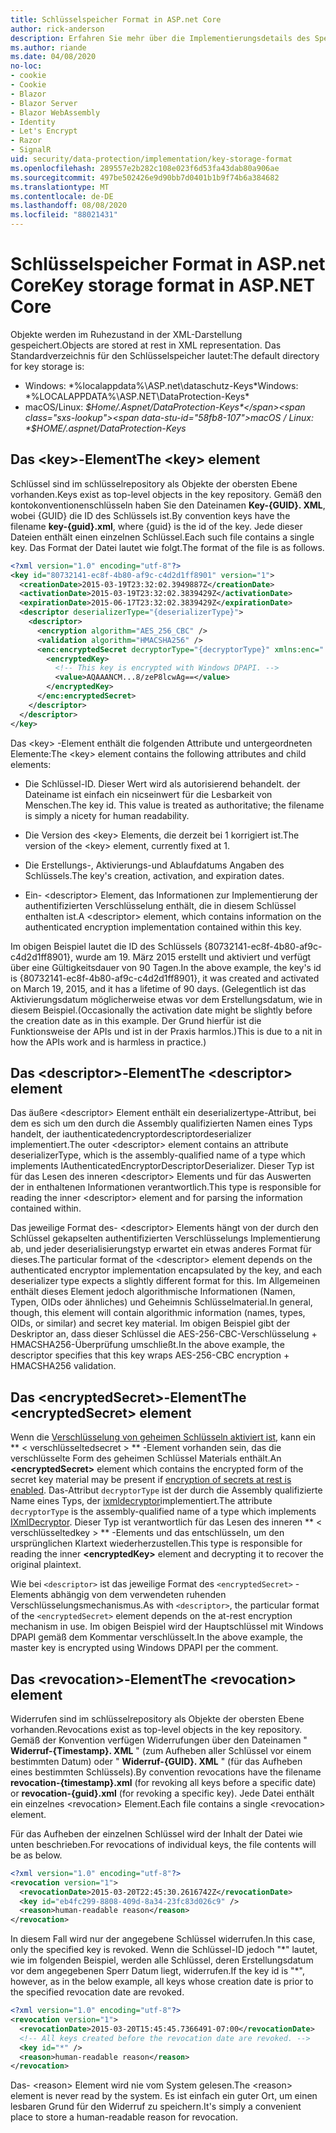 ```yaml
---
title: Schlüsselspeicher Format in ASP.net Core
author: rick-anderson
description: Erfahren Sie mehr über die Implementierungsdetails des Speicher Formats für die ASP.net Core Datenschutz Schlüssel.
ms.author: riande
ms.date: 04/08/2020
no-loc:
- cookie
- Cookie
- Blazor
- Blazor Server
- Blazor WebAssembly
- Identity
- Let's Encrypt
- Razor
- SignalR
uid: security/data-protection/implementation/key-storage-format
ms.openlocfilehash: 289557e2b282c108e023f6d53fa43dab80a906ae
ms.sourcegitcommit: 497be502426e9d90bb7d0401b1b9f74b6a384682
ms.translationtype: MT
ms.contentlocale: de-DE
ms.lasthandoff: 08/08/2020
ms.locfileid: "88021431"
---
```

# <a name="key-storage-format-in-aspnet-core"></a><span data-ttu-id="58fb8-103">Schlüsselspeicher Format in ASP.net Core</span><span class="sxs-lookup"><span data-stu-id="58fb8-103">Key storage format in ASP.NET Core</span></span>

<a name="data-protection-implementation-key-storage-format"></a>

<span data-ttu-id="58fb8-104">Objekte werden im Ruhezustand in der XML-Darstellung gespeichert.</span><span class="sxs-lookup"><span data-stu-id="58fb8-104">Objects are stored at rest in XML representation.</span></span> <span data-ttu-id="58fb8-105">Das Standardverzeichnis für den Schlüsselspeicher lautet:</span><span class="sxs-lookup"><span data-stu-id="58fb8-105">The default directory for key storage is:</span></span>

* <span data-ttu-id="58fb8-106">Windows: \*%localappdata%\ASP.net\dataschutz-Keys\*</span><span class="sxs-lookup"><span data-stu-id="58fb8-106">Windows: \*%LOCALAPPDATA%\ASP.NET\DataProtection-Keys\*</span></span>
* <span data-ttu-id="58fb8-107">macOS/Linux: *$Home/.Aspnet/DataProtection-Keys*</span><span class="sxs-lookup"><span data-stu-id="58fb8-107">macOS / Linux: *$HOME/.aspnet/DataProtection-Keys*</span></span>

## <a name="the-key-element"></a><span data-ttu-id="58fb8-108">Das \<key>-Element</span><span class="sxs-lookup"><span data-stu-id="58fb8-108">The \<key> element</span></span>

<span data-ttu-id="58fb8-109">Schlüssel sind im schlüsselrepository als Objekte der obersten Ebene vorhanden.</span><span class="sxs-lookup"><span data-stu-id="58fb8-109">Keys exist as top-level objects in the key repository.</span></span> <span data-ttu-id="58fb8-110">Gemäß den kontokonventionenschlüsseln haben Sie den Dateinamen **Key-{GUID}. XML**, wobei {GUID} die ID des Schlüssels ist.</span><span class="sxs-lookup"><span data-stu-id="58fb8-110">By convention keys have the filename **key-{guid}.xml**, where {guid} is the id of the key.</span></span> <span data-ttu-id="58fb8-111">Jede dieser Dateien enthält einen einzelnen Schlüssel.</span><span class="sxs-lookup"><span data-stu-id="58fb8-111">Each such file contains a single key.</span></span> <span data-ttu-id="58fb8-112">Das Format der Datei lautet wie folgt.</span><span class="sxs-lookup"><span data-stu-id="58fb8-112">The format of the file is as follows.</span></span>

```xml
<?xml version="1.0" encoding="utf-8"?>
<key id="80732141-ec8f-4b80-af9c-c4d2d1ff8901" version="1">
  <creationDate>2015-03-19T23:32:02.3949887Z</creationDate>
  <activationDate>2015-03-19T23:32:02.3839429Z</activationDate>
  <expirationDate>2015-06-17T23:32:02.3839429Z</expirationDate>
  <descriptor deserializerType="{deserializerType}">
    <descriptor>
      <encryption algorithm="AES_256_CBC" />
      <validation algorithm="HMACSHA256" />
      <enc:encryptedSecret decryptorType="{decryptorType}" xmlns:enc="...">
        <encryptedKey>
          <!-- This key is encrypted with Windows DPAPI. -->
          <value>AQAAANCM...8/zeP8lcwAg==</value>
        </encryptedKey>
      </enc:encryptedSecret>
    </descriptor>
  </descriptor>
</key>
```

<span data-ttu-id="58fb8-113">Das \<key> -Element enthält die folgenden Attribute und untergeordneten Elemente:</span><span class="sxs-lookup"><span data-stu-id="58fb8-113">The \<key> element contains the following attributes and child elements:</span></span>

* <span data-ttu-id="58fb8-114">Die Schlüssel-ID. Dieser Wert wird als autorisierend behandelt. der Dateiname ist einfach ein nicseinwert für die Lesbarkeit von Menschen.</span><span class="sxs-lookup"><span data-stu-id="58fb8-114">The key id. This value is treated as authoritative; the filename is simply a nicety for human readability.</span></span>

* <span data-ttu-id="58fb8-115">Die Version des \<key> Elements, die derzeit bei 1 korrigiert ist.</span><span class="sxs-lookup"><span data-stu-id="58fb8-115">The version of the \<key> element, currently fixed at 1.</span></span>

* <span data-ttu-id="58fb8-116">Die Erstellungs-, Aktivierungs-und Ablaufdatums Angaben des Schlüssels.</span><span class="sxs-lookup"><span data-stu-id="58fb8-116">The key's creation, activation, and expiration dates.</span></span>

* <span data-ttu-id="58fb8-117">Ein- \<descriptor> Element, das Informationen zur Implementierung der authentifizierten Verschlüsselung enthält, die in diesem Schlüssel enthalten ist.</span><span class="sxs-lookup"><span data-stu-id="58fb8-117">A \<descriptor> element, which contains information on the authenticated encryption implementation contained within this key.</span></span>

<span data-ttu-id="58fb8-118">Im obigen Beispiel lautet die ID des Schlüssels {80732141-ec8f-4b80-af9c-c4d2d1ff8901}, wurde am 19. März 2015 erstellt und aktiviert und verfügt über eine Gültigkeitsdauer von 90 Tagen.</span><span class="sxs-lookup"><span data-stu-id="58fb8-118">In the above example, the key's id is {80732141-ec8f-4b80-af9c-c4d2d1ff8901}, it was created and activated on March 19, 2015, and it has a lifetime of 90 days.</span></span> <span data-ttu-id="58fb8-119">(Gelegentlich ist das Aktivierungsdatum möglicherweise etwas vor dem Erstellungsdatum, wie in diesem Beispiel.</span><span class="sxs-lookup"><span data-stu-id="58fb8-119">(Occasionally the activation date might be slightly before the creation date as in this example.</span></span> <span data-ttu-id="58fb8-120">Der Grund hierfür ist die Funktionsweise der APIs und ist in der Praxis harmlos.)</span><span class="sxs-lookup"><span data-stu-id="58fb8-120">This is due to a nit in how the APIs work and is harmless in practice.)</span></span>

## <a name="the-descriptor-element"></a><span data-ttu-id="58fb8-121">Das \<descriptor>-Element</span><span class="sxs-lookup"><span data-stu-id="58fb8-121">The \<descriptor> element</span></span>

<span data-ttu-id="58fb8-122">Das äußere \<descriptor> Element enthält ein deserializertype-Attribut, bei dem es sich um den durch die Assembly qualifizierten Namen eines Typs handelt, der iauthenticatedencryptordescriptordeserializer implementiert.</span><span class="sxs-lookup"><span data-stu-id="58fb8-122">The outer \<descriptor> element contains an attribute deserializerType, which is the assembly-qualified name of a type which implements IAuthenticatedEncryptorDescriptorDeserializer.</span></span> <span data-ttu-id="58fb8-123">Dieser Typ ist für das Lesen des inneren \<descriptor> Elements und für das Auswerten der in enthaltenen Informationen verantwortlich.</span><span class="sxs-lookup"><span data-stu-id="58fb8-123">This type is responsible for reading the inner \<descriptor> element and for parsing the information contained within.</span></span>

<span data-ttu-id="58fb8-124">Das jeweilige Format des- \<descriptor> Elements hängt von der durch den Schlüssel gekapselten authentifizierten Verschlüsselungs Implementierung ab, und jeder deserialisierungstyp erwartet ein etwas anderes Format für dieses.</span><span class="sxs-lookup"><span data-stu-id="58fb8-124">The particular format of the \<descriptor> element depends on the authenticated encryptor implementation encapsulated by the key, and each deserializer type expects a slightly different format for this.</span></span> <span data-ttu-id="58fb8-125">Im Allgemeinen enthält dieses Element jedoch algorithmische Informationen (Namen, Typen, OIDs oder ähnliches) und Geheimnis Schlüsselmaterial.</span><span class="sxs-lookup"><span data-stu-id="58fb8-125">In general, though, this element will contain algorithmic information (names, types, OIDs, or similar) and secret key material.</span></span> <span data-ttu-id="58fb8-126">Im obigen Beispiel gibt der Deskriptor an, dass dieser Schlüssel die AES-256-CBC-Verschlüsselung + HMACSHA256-Überprüfung umschließt.</span><span class="sxs-lookup"><span data-stu-id="58fb8-126">In the above example, the descriptor specifies that this key wraps AES-256-CBC encryption + HMACSHA256 validation.</span></span>

## <a name="the-encryptedsecret-element"></a><span data-ttu-id="58fb8-127">Das \<encryptedSecret>-Element</span><span class="sxs-lookup"><span data-stu-id="58fb8-127">The \<encryptedSecret> element</span></span>

<span data-ttu-id="58fb8-128">Wenn die [Verschlüsselung von geheimen Schlüsseln aktiviert ist](xref:security/data-protection/implementation/key-encryption-at-rest), kann ein \*\* &lt; verschlüsseltedsecret &gt; \*\* -Element vorhanden sein, das die verschlüsselte Form des geheimen Schlüssel Materials enthält.</span><span class="sxs-lookup"><span data-stu-id="58fb8-128">An **&lt;encryptedSecret&gt;** element which contains the encrypted form of the secret key material may be present if [encryption of secrets at rest is enabled](xref:security/data-protection/implementation/key-encryption-at-rest).</span></span> <span data-ttu-id="58fb8-129">Das-Attribut `decryptorType` ist der durch die Assembly qualifizierte Name eines Typs, der [ixmldecryptor](/dotnet/api/microsoft.aspnetcore.dataprotection.xmlencryption.ixmldecryptor)implementiert.</span><span class="sxs-lookup"><span data-stu-id="58fb8-129">The attribute `decryptorType` is the assembly-qualified name of a type which implements [IXmlDecryptor](/dotnet/api/microsoft.aspnetcore.dataprotection.xmlencryption.ixmldecryptor).</span></span> <span data-ttu-id="58fb8-130">Dieser Typ ist verantwortlich für das Lesen des inneren \*\* &lt; verschlüsseltedkey &gt; \*\* -Elements und das entschlüsseln, um den ursprünglichen Klartext wiederherzustellen.</span><span class="sxs-lookup"><span data-stu-id="58fb8-130">This type is responsible for reading the inner **&lt;encryptedKey&gt;** element and decrypting it to recover the original plaintext.</span></span>

<span data-ttu-id="58fb8-131">Wie bei `<descriptor>` ist das jeweilige Format des `<encryptedSecret>` -Elements abhängig von dem verwendeten ruhenden Verschlüsselungsmechanismus.</span><span class="sxs-lookup"><span data-stu-id="58fb8-131">As with `<descriptor>`, the particular format of the `<encryptedSecret>` element depends on the at-rest encryption mechanism in use.</span></span> <span data-ttu-id="58fb8-132">Im obigen Beispiel wird der Hauptschlüssel mit Windows DPAPI gemäß dem Kommentar verschlüsselt.</span><span class="sxs-lookup"><span data-stu-id="58fb8-132">In the above example, the master key is encrypted using Windows DPAPI per the comment.</span></span>

## <a name="the-revocation-element"></a><span data-ttu-id="58fb8-133">Das \<revocation>-Element</span><span class="sxs-lookup"><span data-stu-id="58fb8-133">The \<revocation> element</span></span>

<span data-ttu-id="58fb8-134">Widerrufen sind im schlüsselrepository als Objekte der obersten Ebene vorhanden.</span><span class="sxs-lookup"><span data-stu-id="58fb8-134">Revocations exist as top-level objects in the key repository.</span></span> <span data-ttu-id="58fb8-135">Gemäß der Konvention verfügen Widerrufungen über den Dateinamen " **Widerruf-{Timestamp}. XML** " (zum Aufheben aller Schlüssel vor einem bestimmten Datum) oder " **Widerruf-{GUID}. XML** " (für das Aufheben eines bestimmten Schlüssels).</span><span class="sxs-lookup"><span data-stu-id="58fb8-135">By convention revocations have the filename **revocation-{timestamp}.xml** (for revoking all keys before a specific date) or **revocation-{guid}.xml** (for revoking a specific key).</span></span> <span data-ttu-id="58fb8-136">Jede Datei enthält ein einzelnes \<revocation> Element.</span><span class="sxs-lookup"><span data-stu-id="58fb8-136">Each file contains a single \<revocation> element.</span></span>

<span data-ttu-id="58fb8-137">Für das Aufheben der einzelnen Schlüssel wird der Inhalt der Datei wie unten beschrieben.</span><span class="sxs-lookup"><span data-stu-id="58fb8-137">For revocations of individual keys, the file contents will be as below.</span></span>

```xml
<?xml version="1.0" encoding="utf-8"?>
<revocation version="1">
  <revocationDate>2015-03-20T22:45:30.2616742Z</revocationDate>
  <key id="eb4fc299-8808-409d-8a34-23fc83d026c9" />
  <reason>human-readable reason</reason>
</revocation>
```

<span data-ttu-id="58fb8-138">In diesem Fall wird nur der angegebene Schlüssel widerrufen.</span><span class="sxs-lookup"><span data-stu-id="58fb8-138">In this case, only the specified key is revoked.</span></span> <span data-ttu-id="58fb8-139">Wenn die Schlüssel-ID jedoch "\*" lautet, wie im folgenden Beispiel, werden alle Schlüssel, deren Erstellungsdatum vor dem angegebenen Sperr Datum liegt, widerrufen.</span><span class="sxs-lookup"><span data-stu-id="58fb8-139">If the key id is "\*", however, as in the below example, all keys whose creation date is prior to the specified revocation date are revoked.</span></span>

```xml
<?xml version="1.0" encoding="utf-8"?>
<revocation version="1">
  <revocationDate>2015-03-20T15:45:45.7366491-07:00</revocationDate>
  <!-- All keys created before the revocation date are revoked. -->
  <key id="*" />
  <reason>human-readable reason</reason>
</revocation>
```

<span data-ttu-id="58fb8-140">Das- \<reason> Element wird nie vom System gelesen.</span><span class="sxs-lookup"><span data-stu-id="58fb8-140">The \<reason> element is never read by the system.</span></span> <span data-ttu-id="58fb8-141">Es ist einfach ein guter Ort, um einen lesbaren Grund für den Widerruf zu speichern.</span><span class="sxs-lookup"><span data-stu-id="58fb8-141">It's simply a convenient place to store a human-readable reason for revocation.</span></span>
